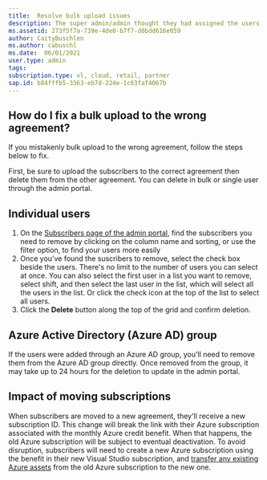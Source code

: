 ```yaml
--- 
title:  Resolve bulk upload issues
description: The super admin/admin thought they had assigned the users to the new agreement when they actually added them to the wrong agreement
ms.assetid: 273f5f7a-739e-4de0-b7f7-d0bdd616e059  
author: CaityBuschlen 
ms.author: cabuschl 
ms.date:  06/01/2021
user.type: admin 
tags:  
subscription.type: vl, cloud, retail, partner 
sap.id: b84fffb5-3363-eb7d-224e-1c63faf4067b
---
```


## How do I fix a bulk upload to the wrong agreement?

If you mistakenly bulk upload to the wrong agreement, follow the steps below to fix.  

First, be sure to upload the subscribers to the correct agreement then delete them from the other agreement. You can delete in bulk or single user through the admin portal.

## Individual users
1.	On the [Subscribers page of the admin portal](https://manage.visualstudio.com/subscribers), find the subscribers you need to remove by clicking on the column name and sorting, or use the filter option, to find your users more easily
2.	Once you’ve found the suscribers to remove, select the check box beside the users. There's no limit to the number of users you can select at once. You can also select the first user in a list you want to remove, select shift, and then select the last user in the list, which will select all the users in the list. Or click the check icon at the top of the list to select all users. 
3.	Click the **Delete** button along the top of the grid and confirm deletion.

## Azure Active Directory (Azure AD) group
If the users were added through an Azure AD group, you'll need to remove them from the Azure AD group directly. Once removed from the group, it may take up to 24 hours for the deletion to update in the admin portal. 

## Impact of moving subscriptions
When subscribers are moved to a new agreement, they'll receive a new subscription ID. This change will break the link with their Azure subscription associated with the monthly Azure credit benefit. When that happens, the old Azure subscription will be subject to eventual deactivation. To avoid disruption, subscribers will need to create a new Azure subscription using the benefit in their new Visual Studio subscription, and [transfer any existing Azure assets](https://docs.microsoft.com/azure/azure-resource-manager/management/move-resource-group-and-subscription) from the old Azure subscription to the new one.


